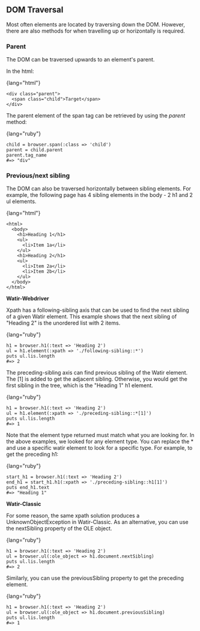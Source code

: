 ## DOM Traversal

Most often elements are located by traversing down the DOM. However, there are also methods for when travelling up or horizontally is required.

### Parent

The DOM can be traversed upwards to an element's parent.

In the html:

{lang="html"}
~~~~~~~~	
<div class="parent">
  <span class="child">Target</span>
</div>
~~~~~~~~
 
The parent element of the span tag can be retrieved by using the _parent_ method:

{lang="ruby"}
~~~~~~~~
child = browser.span(:class => 'child')
parent = child.parent
parent.tag_name
#=> "div"
~~~~~~~~

### Previous/next sibling

The DOM can also be traversed horizontally between sibling elements. For example, the following page has 4 sibling elements in the body - 2 h1 and 2 ul elements.

{lang="html"}
~~~~~~~~	
<html>
  <body>
    <h1>Heading 1</h1>
    <ul>
      <li>Item 1a</li>
    </ul>
    <h1>Heading 2</h1>
    <ul>
      <li>Item 2a</li>
      <li>Item 2b</li> 
    </ul>
  </body>
</html>
~~~~~~~~

**Watir-Webdriver**

Xpath has a following-sibling axis that can be used to find the next sibling of a given Watir element. This example shows that the next sibling of "Heading 2" is the unordered list with 2 items.

{lang="ruby"}
~~~~~~~~
h1 = browser.h1(:text => 'Heading 2')
ul = h1.element(:xpath => './following-sibling::*')
puts ul.lis.length
#=> 2
~~~~~~~~

The preceding-sibling axis can find previous sibling of the Watir element. The [1] is added to get the adjacent sibling. Otherwise, you would get the first sibling in the tree, which is the "Heading 1" h1 element.

{lang="ruby"}
~~~~~~~~
h1 = browser.h1(:text => 'Heading 2')
ul = h1.element(:xpath => './preceding-sibling::*[1]')
puts ul.lis.length
#=> 1
~~~~~~~~

Note that the element type returned must match what you are looking for. In the above examples, we looked for any element type. You can replace the * and use a specific watir element to look for a specific type. For example, to get the preceding h1:

{lang="ruby"}
~~~~~~~~
start_h1 = browser.h1(:text => 'Heading 2')
end_h1 = start_h1.h1(:xpath => './preceding-sibling::h1[1]')
puts end_h1.text
#=> "Heading 1"
~~~~~~~~

**Watir-Classic**

For some reason, the same xpath solution produces a UnknownObjectException in Watir-Classic. As an alternative, you can use the nextSibling property of the OLE object.

{lang="ruby"}
~~~~~~~~
h1 = browser.h1(:text => 'Heading 2')
ul = browser.ul(:ole_object => h1.document.nextSibling)
puts ul.lis.length
#=> 2
~~~~~~~~

Similarly, you can use the previousSibling property to get the preceding element.

{lang="ruby"}
~~~~~~~~
h1 = browser.h1(:text => 'Heading 2')
ul = browser.ul(:ole_object => h1.document.previousSibling)
puts ul.lis.length
#=> 1
~~~~~~~~